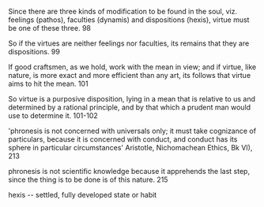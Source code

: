 Since there are three kinds of modification to be found in the soul, viz. feelings (pathos), faculties (dynamis) and dispositions (hexis), virtue must be one of these three. 98

So if the virtues are neither feelings nor faculties, its remains that they are dispositions. 99


If good craftsmen, as we hold, work with the mean in view; and if virtue, like nature, is more exact and more efficient than any art, its follows that virtue aims to hit the mean. 101

So virtue is a purposive disposition, lying in a mean that is relative to us and determined by a rational principle, and by that which a prudent man would use to determine it. 101-102

'phronesis is not concerned with universals only; it must take cognizance of particulars, because it is concerned with conduct, and conduct has its sphere in particular circumstances' Aristotle, Nichomachean Ethics, Bk VI), 213

phronesis is not scientific knowledge because it apprehends the last step, since the thing is to be done is of this nature. 215

hexis -- settled, fully developed state or habit
